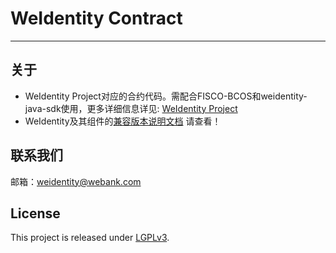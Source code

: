 # WeIdentity Contract

---

## 关于

* WeIdentity Project对应的合约代码。需配合FISCO-BCOS和weidentity-java-sdk使用，更多详细信息详见: [WeIdentity Project](https://github.com/WeBankBlockchain/WeIdentity)
* WeIdentity及其组件的[兼容版本说明文档](https://weidentity.readthedocs.io/zh_CN/develop/docs/compatibility.html) 请查看！

## 联系我们

邮箱：weidentity@webank.com

## License

This project is released under [LGPLv3](https://opensource.org/licenses/LGPL-3.0).
